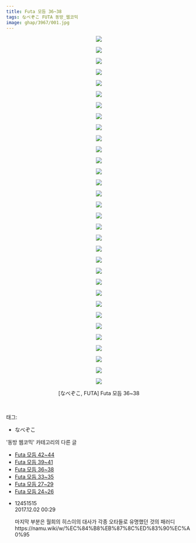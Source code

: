 ```yaml
---
title: Futa 모듬 36~38
tags: なべぞこ FUTA 동방_웹코믹
image: ghap/3967/001.jpg
---
```

<div class="article">
<p style="text-align: center; clear: none; float: none;"><img src="{{ site.nasurl }}/ghap/3967/001.jpg"/></p>
<p style="text-align: center; clear: none; float: none;"><img src="{{ site.nasurl }}/ghap/3967/002.jpg"/></p>
<p style="text-align: center; clear: none; float: none;"><img src="{{ site.nasurl }}/ghap/3967/003.jpg"/></p>
<p style="text-align: center; clear: none; float: none;"><img src="{{ site.nasurl }}/ghap/3967/004.jpg"/></p>
<p style="text-align: center; clear: none; float: none;"><img src="{{ site.nasurl }}/ghap/3967/005.jpg"/></p>
<p style="text-align: center; clear: none; float: none;"><img src="{{ site.nasurl }}/ghap/3967/006.jpg"/></p>
<p style="text-align: center; clear: none; float: none;"><img src="{{ site.nasurl }}/ghap/3967/007.jpg"/></p>
<p style="text-align: center; clear: none; float: none;"><img src="{{ site.nasurl }}/ghap/3967/008.jpg"/></p>
<p style="text-align: center; clear: none; float: none;"><img src="{{ site.nasurl }}/ghap/3967/009.jpg"/></p>
<p style="text-align: center; clear: none; float: none;"><img src="{{ site.nasurl }}/ghap/3967/010.jpg"/></p>
<p style="text-align: center; clear: none; float: none;"><img src="{{ site.nasurl }}/ghap/3967/011.jpg"/></p>
<p style="text-align: center; clear: none; float: none;"><img src="{{ site.nasurl }}/ghap/3967/012.jpg"/></p>
<p style="text-align: center; clear: none; float: none;"><img src="{{ site.nasurl }}/ghap/3967/013.jpg"/></p>
<p style="text-align: center; clear: none; float: none;"><img src="{{ site.nasurl }}/ghap/3967/014.jpg"/></p>
<p style="text-align: center; clear: none; float: none;"><img src="{{ site.nasurl }}/ghap/3967/015.jpg"/></p>
<p style="text-align: center; clear: none; float: none;"><img src="{{ site.nasurl }}/ghap/3967/016.jpg"/></p>
<p style="text-align: center; clear: none; float: none;"><img src="{{ site.nasurl }}/ghap/3967/017.jpg"/></p>
<p style="text-align: center; clear: none; float: none;"><img src="{{ site.nasurl }}/ghap/3967/018.jpg"/></p>
<p style="text-align: center; clear: none; float: none;"><img src="{{ site.nasurl }}/ghap/3967/019.jpg"/></p>
<p style="text-align: center; clear: none; float: none;"><img src="{{ site.nasurl }}/ghap/3967/020.jpg"/></p>
<p style="text-align: center; clear: none; float: none;"><img src="{{ site.nasurl }}/ghap/3967/021.jpg"/></p>
<p style="text-align: center; clear: none; float: none;"><img src="{{ site.nasurl }}/ghap/3967/022.jpg"/></p>
<p style="text-align: center; clear: none; float: none;"><img src="{{ site.nasurl }}/ghap/3967/023.jpg"/></p>
<p style="text-align: center; clear: none; float: none;"><img src="{{ site.nasurl }}/ghap/3967/024.jpg"/></p>
<p style="text-align: center; clear: none; float: none;"><img src="{{ site.nasurl }}/ghap/3967/025.jpg"/></p>
<p style="text-align: center; clear: none; float: none;"><img src="{{ site.nasurl }}/ghap/3967/026.jpg"/></p>
<p style="text-align: center; clear: none; float: none;"><img src="{{ site.nasurl }}/ghap/3967/027.jpg"/></p>
<p style="text-align: center; clear: none; float: none;"><img src="{{ site.nasurl }}/ghap/3967/028.jpg"/></p>
<p style="text-align: center; clear: none; float: none;"><img src="{{ site.nasurl }}/ghap/3967/029.jpg"/></p>
<p style="text-align: center; clear: none; float: none;"><img src="{{ site.nasurl }}/ghap/3967/030.jpg"/></p>
<p style="text-align: center; clear: none; float: none;"><img src="{{ site.nasurl }}/ghap/3967/031.jpg"/></p>
<p style="text-align: center; clear: none; float: none;"><img src="{{ site.nasurl }}/ghap/3967/032.jpg"/></p>
<p style="text-align: center; clear: none; float: none;">[なべぞこ, FUTA] Futa 모듬 36~38</p>
<p><br/></p>
</div><div class="tagTrail">
<p>태그: </p>
<ul>
<li>なべぞこ</li>
</ul>
</div><div class="another">
<p>'동방 웹코믹' 카테고리의 다른 글</p>
<ul>
<li><a href="/2017-11-25-ghap_3969">Futa 모듬 42~44</a></li>
<li><a href="/2017-11-25-ghap_3968">Futa 모듬 39~41</a></li>
<li><a href="/2017-11-25-ghap_3967">Futa 모듬 36~38</a></li>
<li><a href="/2017-11-25-ghap_3966">Futa 모듬 33~35</a></li>
<li><a href="/2017-11-25-ghap_3965">Futa 모듬 27~29</a></li>
<li><a href="/2017-11-25-ghap_3964">Futa 모듬 24~26</a></li>
</ul>
</div><div class="cb_module cb_fluid">
<div class="cb_wrt cb_profile">
<div class="comment">
<ul>
<li class="cb_thumb_off" id="comment15142581">
<div class="cb_comment_area">
<div class="cb_info_area">
<div class="cb_section">
<span class="cb_nick_name">12451515</span>
</div>
<div class="cb_section">
<span class="cb_date">2017.12.02 00:29 </span>
</div>
</div>
<div class="cb_dsc_comment">
<p class="cb_dsc">
											마지막 부분은 월희의 히스이의 대사가 각종 오타들로 유명했던 것의 패러디<br/>
https://namu.wiki/w/%EC%84%B8%EB%87%8C%ED%83%90%EC%A0%95
										</p>
</div>
</div></li>
</ul>
</div>
</div><!-- commentList close -->
</div>